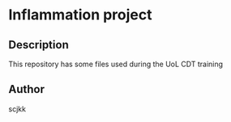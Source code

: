 # Inflammation project

## Description

This repository has some files used during the UoL CDT training

## Author 

scjkk

